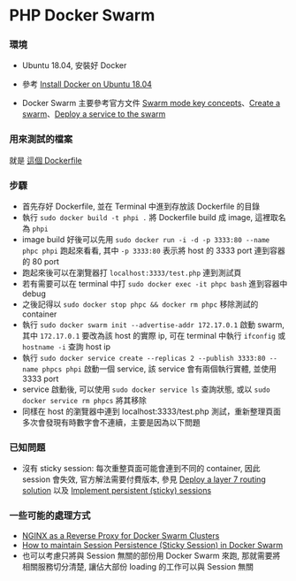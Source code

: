 # PHP Docker Swarm

### 環境
* Ubuntu 18.04, 安裝好 Docker

* 參考 [Install Docker on Ubuntu 18.04](http://ben-bai.blogspot.com/2019/10/motivation-i-want-to-try-rocketmq.html)

* Docker Swarm 主要參考官方文件 [Swarm mode key concepts](https://docs.docker.com/engine/swarm/key-concepts/)、[Create a swarm](https://docs.docker.com/engine/swarm/swarm-tutorial/create-swarm/)、[Deploy a service to the swarm](https://docs.docker.com/engine/swarm/swarm-tutorial/deploy-service/)

### 用來測試的檔案
就是 [這個 Dockerfile](https://github.com/benbai123/LotsOfThings_-/blob/PHP_Docker_Swarm/Dockerfile)

### 步驟
* 首先存好 Dockerfile, 並在 Terminal 中進到存放該 Dockerfile 的目錄
* 執行 `sudo docker build -t phpi .` 將 Dockerfile build 成 image, 這裡取名為 `phpi`
* image build 好後可以先用 `sudo docker run -i -d -p 3333:80 --name phpc phpi` 跑起來看看, 其中 `-p 3333:80` 表示將 host 的 3333 port 連到容器的 80 port
* 跑起來後可以在瀏覽器打 `localhost:3333/test.php` 連到測試頁
* 若有需要可以在 terminal 中打 `sudo docker exec -it phpc bash` 進到容器中 debug
* 之後記得以 `sudo docker stop phpc && docker rm phpc` 移除測試的 container
* 執行 `sudo docker swarm init --advertise-addr 172.17.0.1` 啟動 swarm, 其中 `172.17.0.1` 要改為該 host 的實際 ip, 可在 terminal 中執行 `ifconfig` 或 `hostname -i` 查詢 host ip
* 執行 `sudo docker service create --replicas 2 --publish 3333:80 --name phpcs phpi` 啟動一個 service, 該 service 會有兩個執行實體, 並使用 3333 port
* service 啟動後, 可以使用 `sudo docker service ls` 查詢狀態, 或以 `sudo docker service rm phpcs` 將其移除
* 同樣在 host 的瀏覽器中連到 localhost:3333/test.php 測試，重新整理頁面多次會發現有時數字會不連續，主要是因為以下問題

### 已知問題
* 沒有 sticky session: 每次重整頁面可能會連到不同的 container, 因此 session 會失效, 官方解法需要付費版本, 參見 [Deploy a layer 7 routing solution](https://docs.docker.com/ee/ucp/interlock/deploy/) 以及 [Implement persistent (sticky) sessions](https://docs.docker.com/ee/ucp/interlock/usage/sessions/)

### 一些可能的處理方式
* [NGINX as a Reverse Proxy for Docker Swarm Clusters](https://rollout.io/blog/nginx-reverse-proxy-docker-swarm-clusters/)
* [How to maintain Session Persistence (Sticky Session) in Docker Swarm](http://www.littlebigextra.com/how-to-maintain-session-persistence-sticky-session-in-docker-swarm-with-multiple-containers/)
* 也可以考慮只將與 Session 無關的部份用 Docker Swarm 來跑, 那就需要將相關服務切分清楚, 讓佔大部份 loading 的工作可以與 Session 無關
